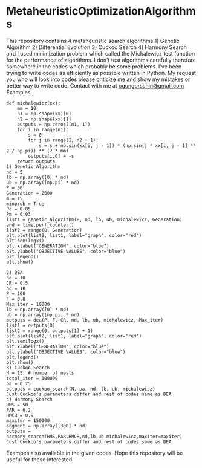 # MetaheuristicOptimizationAlgorithms
This repository contains 4 metaheuristic search algorithms 1) Genetic Algorithm 2) Differential Evolution 3) Cuckoo Search 4) Harmony Search and I used minimization problem which called the Michalewicz test function for the performance of algorithms. I don't test algorithms carefully therefore somewhere in the codes which probably be some problems. I've been trying to write codes as efficiently as possible written in Python. My request you who will look into codes please criticize me and show my mistakes or better way to write code. Contact with me at ogungorsahin@gmail.com 
Examples

    def michalewicz(xx):
        mm = 10
        n1 = np.shape(xx)[0]
        n2 = np.shape(xx)[1]
        outputs = np.zeros((n1, 1))
        for i in range(n1):
            s = 0
            for j in range(1, n2 + 1):
                s = s + np.sin(xx[i, j - 1]) * (np.sin(j * xx[i, j - 1] ** 2 / np.pi)) ** (2 * mm)
            outputs[i,0] = -s
        return outputs
    1) Genetic Algorithm 
    nd = 5
    lb = np.array([0] * nd)
    ub = np.array([np.pi] * nd)
    P = 50
    Generation = 2000
    m = 15
    minprob = True
    Pc = 0.85
    Pm = 0.03
    list1 = genetic_algorithm(P, nd, lb, ub, michalewicz, Generation)
    end = time.perf_counter()
    list2 = range(0, Generation)
    plt.plot(list2, list1, label="graph", color="red")
    plt.semilogx()
    plt.xlabel("GENERATİON", color="blue")
    plt.ylabel("OBJECTİVE VALUES", color="blue")
    plt.legend()
    plt.show()
    
    2) DEA
    nd = 10
    CR = 0.5
    nd = 10
    P = 100
    F = 0.8
    Max_iter = 10000
    lb = np.array([0] * nd)
    ub = np.array([np.pi] * nd)
    outputs = dea(P, F, CR, nd, lb, ub, michalewicz, Max_iter)
    list1 = outputs[0]
    list2 = range(0, outputs[1] + 1)
    plt.plot(list2, list1, label="graph", color="red")
    plt.semilogx()
    plt.xlabel("GENERATİON", color="blue")
    plt.ylabel("OBJECTİVE VALUES", color="blue")
    plt.legend()
    plt.show()
    3) Cuckoo Search
    N = 15  # number of nests
    total_iter = 100000
    pa = 0.25
    outputs = cuckoo_search(N, pa, nd, lb, ub, michalewicz)
    Just Cuckoo's parameters differ and rest of codes same as DEA
    4) Harmony Search 
    HMS = 50
    PAR = 0.2
    HMCR = 0.9
    maxiter = 150000
    segment = np.array([300] * nd)
    outputs = harmony_search(HMS,PAR,HMCR,nd,lb,ub,michalewicz,maxiter=maxiter)
    Just Cuckoo's parameters differ and rest of codes same as DEA

Exampes also avaliable in the given codes. Hope this repository will be useful for those interested

